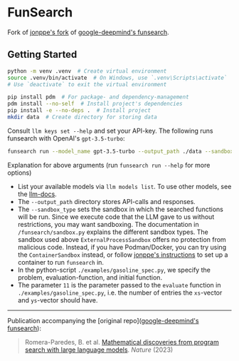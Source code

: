 # FunSearch

Fork of [jonppe's fork](https://github.com/jonppe/funsearch) of [google-deepmind's funsearch](https://github.com/google-deepmind/funsearch).

## Getting Started

```bash
python -m venv .venv  # Create virtual environment
source .venv/bin/activate  # On Windows, use `.venv\Scripts\activate`
# Use `deactivate` to exit the virtual environment

pip install pdm  # For package- and dependency-management
pdm install --no-self  # Install project's dependencies
pip install -e --no-deps .  # Install project
mkdir data  # Create directory for storing data
```

Consult `llm keys set --help` and set your API-key. The following runs funsearch with OpenAI's `gpt-3.5-turbo`:

```bash
funsearch run --model_name gpt-3.5-turbo --output_path ./data --sandbox_type ExternalProcessSandbox ./examples/gasoline_spec.py 11
```

Explanation for above arguments (run `funsearch run --help` for more options)

- List your available models via `llm models list`. To use other models, see the [llm-docs](https://llm.datasette.io/en/stable/other-models.html).
- The `--output_path` directory stores API-calls and responses.
- The `--sandbox_type` sets the sandbox in which the searched functions will be run. Since we execute code that the LLM gave to us without restrictions, you may want sandboxing. The documentation in `/funsearch/sandbox.py` explains the different sandbox types. The sandbox used above `ExternalProcessSandbox` offers no protection from malicious code. Instead, if you have Podman/Docker, you can try using the `ContainerSandbox` instead, or follow [jonppe's instructions](https://github.com/jonppe/funsearch/blob/745f2e7a61ef1418a95e09a009f2f65a3ce7c2ac/README.md) to set up a container to run `funsearch` in.
- In the python-script `./examples/gasoline_spec.py`, we specify the problem, evaluation-function, and initial function.
- The parameter `11` is the parameter passed to the `evaluate` function in `./examples/gasoline_spec.py`, i.e. the number of entries the `xs`-vector and `ys`-vector should have.

<!-- TODO: Add example output -->

---

Publication accompanying the [original repo]([google-deepmind's funsearch](https://github.com/google-deepmind/funsearch)):

> Romera-Paredes, B. et al. [Mathematical discoveries from program search with large language models](https://www.nature.com/articles/s41586-023-06924-6). *Nature* (2023)